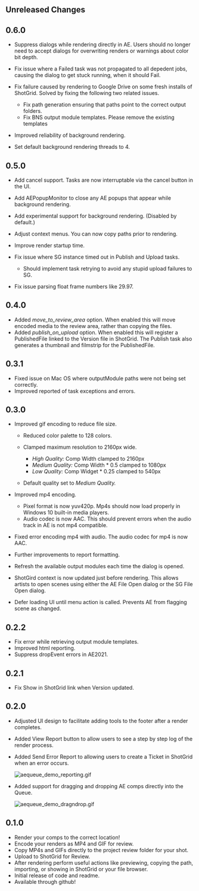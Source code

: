 ## Unreleased Changes

## 0.6.0

* Suppress dialogs while rendering directly in AE. Users should no longer need to accept
  dialogs for overwriting renders or warnings about color bit depth.
* Fix issue where a Failed task was not propagated to all depedent jobs, causing the
  dialog to get stuck running, when it should Fail.
* Fix failure caused by rendering to Google Drive on some fresh installs of ShotGrid.
  Solved by fixing the following two related issues.

  * Fix path generation ensuring that paths point to the correct output folders.
  * Fix BNS output module templates. Please remove the existing templates

* Improved reliability of background rendering.
* Set default background rendering threads to 4.

## 0.5.0

* Add cancel support. Tasks are now interruptable via the cancel button in the UI.
* Add AEPopupMonitor to close any AE popups that appear while background rendering.
* Add experimental support for background rendering. (Disabled by default.)
* Adjust context menus. You can now copy paths prior to rendering.
* Improve render startup time.
* Fix issue where SG instance timed out in Publish and Upload tasks.

  * Should implement task retrying to avoid any stupid upload failures to SG.

* Fix issue parsing float frame numbers like 29.97.

## 0.4.0

* Added *move_to_review_area* option. When enabled this will move encoded media to the
  review area, rather than copying the files.
* Added *publish_on_upload* option. When enabled this will register a PublishedFile
  linked to the Version file in ShotGrid. The Publish task also generates a thumbnail
  and filmstrip for the PublishedFile.

## 0.3.1

* Fixed issue on Mac OS where outputModule paths were not being set correctly.
* Improved reported of task exceptions and errors.

## 0.3.0

* Improved gif encoding to reduce file size.

  * Reduced color palette to 128 colors.
  * Clamped maximum resolution to 2160px wide.

    * _High Quality:_ Comp Width clamped to 2160px
    * _Medium Quality:_ Comp Width * 0.5 clamped to 1080px
    * _Low Quality:_ Comp Widget * 0.25 clamped to 540px

  * Default quality set to _Medium Quality._

* Improved mp4 encoding.

  * Pixel format is now yuv420p. Mp4s should now load properly in Windows 10 built-in media players.
  * Audio codec is now AAC. This should prevent errors when the audio track in AE is not mp4 compatible.

* Fixed error encoding mp4 with audio. The audio codec for mp4 is now AAC.
* Further improvements to report formatting.
* Refresh the available output modules each time the dialog is opened.
* ShotGird context is now updated just before rendering. This allows artists to open scenes using either the AE File Open dialog or the SG File Open dialog.
* Defer loading UI until menu action is called. Prevents AE from flagging scene as changed.

## 0.2.2

* Fix error while retrieving output module templates.
* Improved html reporting.
* Suppress dropEvent errors in AE2021.

## 0.2.1

* Fix Show in ShotGrid link when Version updated.

## 0.2.0

* Adjusted UI design to facilitate adding tools to the footer after a render completes.
* Added View Report button to allow users to see a step by step log of the render process.
* Added Send Error Report to allowing users to create a Ticket in ShotGrid when an error occurs.

    ![aequeue_demo_reporting.gif](https://raw.github.com/nybrandnewschool/tk-aftereffects-queue/master/res/aequeue_demo_reporting.gif)

* Added support for dragging and dropping AE comps directly into the Queue.

    ![aequeue_demo_dragndrop.gif](https://raw.github.com/nybrandnewschool/tk-aftereffects-queue/master/res/aequeue_demo_dragndrop.gif)

## 0.1.0

* Render your comps to the correct location!
* Encode your renders as MP4 and GIF for review.
* Copy MP4s and GIFs directly to the project review folder for your shot.
* Upload to ShotGrid for Review.
* After rendering perform useful actions like previewing, copying the path, importing, or showing in ShotGrid or your file browser.
* Initial release of code and readme.
* Available through github!
